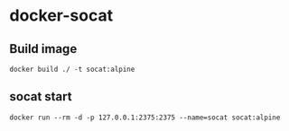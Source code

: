# docker-socat

## Build image
```
docker build ./ -t socat:alpine
```

## socat start
```
docker run --rm -d -p 127.0.0.1:2375:2375 --name=socat socat:alpine
```
